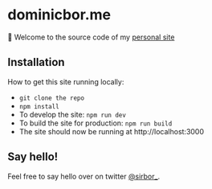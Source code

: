 # dominicbor.me

👋 Welcome to the source code of my [personal site](https://dominicbor.me)

## Installation

How to get this site running locally:

- `git clone the repo`
- `npm install`
- To develop the site: `npm run dev`
- To build the site for production: `npm run build`
- The site should now be running at http://localhost:3000

## Say hello!

Feel free to say hello over on twitter [@sirbor_](http://twitter.com/sirbor_).
